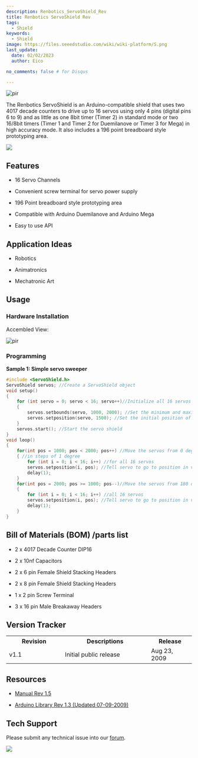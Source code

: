 ```yaml
---
description: Renbotics_ServoShield_Rev
title: Renbotics ServoShield Rev
tags:
  - Shield
keywords:
  - Shield
image: https://files.seeedstudio.com/wiki/wiki-platform/S.png
last_update:
  date: 02/02/2023  
  author: Eico 

no_comments: false # for Disqus

---
```


<p style={{textAlign: 'center'}}><img src="http://bz.seeedstudio.com/depot/images/product/ServoShieldKitLarge.jpg" alt="pir" width={600} height="auto" /></p>

The Renbotics ServoShield is an Arduino-compatible shield that uses two 4017 decade counters to drive up to 16 servos using only 4 pins (digital pins 6 to 9) and as little as one 8bit timer (Timer 2) in standard mode or two 16/8bit timers (Timer 1 and Timer 2 for Duemilanove or Timer 3 for Mega) in high accuracy mode. It also includes a 196 point breadboard style prototyping area.

<p style={{textAlign: 'center'}}><a href="https://www.seeedstudio.com/Renbotics-ServoShield-V2.0-p-1299.html" target="_blank"><img src="https://files.seeedstudio.com/wiki/Seeed-WiKi/docs/images/300px-Get_One_Now_Banner-ragular.png" /></a></p>

##   Features

*   16 Servo Channels

*   Convenient screw terminal for servo power supply

*   196 Point breadboard style prototyping area

*   Compatible with Arduino Duemilanove and Arduino Mega

*   Easy to use API

##   Application Ideas

*   Robotics

*   Animatronics

*   Mechatronic Art


##   Usage

###   Hardware Installation

Accembled View:

<p style={{textAlign: 'center'}}><img src="http://bz.seeedstudio.com/depot/images/product/StackedLarge.jpg" alt="pir" width={600} height="auto" /></p>

###   Programming

**Sample 1: Simple servo sweeper**
```cpp
#include <ServoShield.h>
ServoShield servos; //Create a ServoShield object
void setup()
{
    for (int servo = 0; servo < 16; servo++)//Initialize all 16 servos
    {
        servos.setbounds(servo, 1000, 2000); //Set the minimum and maximum pulse duration
        servos.setposition(servo, 1500); //Set the initial position of the servo
    }
    servos.start(); //Start the servo shield
}
void loop()
{
    for(int pos = 1000; pos < 2000; pos++) //Move the servos from 0 degrees to 180 degrees
    { //in steps of 1 degree
        for (int i = 0; i < 16; i++) //for all 16 servos
        servos.setposition(i, pos); //Tell servo to go to position in variable 'pos'
        delay(1);
    }
    for(int pos = 2000; pos >= 1000; pos--)//Move the servos from 180 degrees to 0 degrees
    {
        for (int i = 0; i < 16; i++) //all 16 servos
        servos.setposition(i, pos); //Tell servo to go to position in variable 'pos'
        delay(1);
    }
}
```


##   Bill of Materials (BOM) /parts list

*   2 x 4017 Decade Counter DIP16

*   2 x 10nf Capacitors

*   2 x 6 pin Female Shield Stacking Headers

*   2 x 8 pin Female Shield Stacking Headers

*   1 x 2 pin Screw Terminal

*   3 x 16 pin Male Breakaway Headers


##   Version Tracker

<table>
<tr>
<th> Revision
</th>
<th> Descriptions
</th>
<th> Release
</th></tr>
<tr>
<td width="300px"> v1.1
</td>
<td width="500px"> Initial public release
</td>
<td width="200px"> Aug 23, 2009
</td></tr></table>



##   Resources

*   [Manual Rev 1.5](https://www.seeedstudio.com/depot/datasheet/RenboticsServoShield1.5.pdf)

*   [Arduino Library Rev 1.3 (Updated 07-09-2009)](https://www.seeedstudio.com/depot/images/product/ServoShield.zip)

## Tech Support
Please submit any technical issue into our [forum](https://forum.seeedstudio.com/). 
<br />
<p style={{textAlign: 'center'}}><a href="https://www.seeedstudio.com/act-4.html?utm_source=wiki&utm_medium=wikibanner&utm_campaign=newproducts" target="_blank"><img src="https://files.seeedstudio.com/wiki/Wiki_Banner/new_product.jpg" /></a></p>